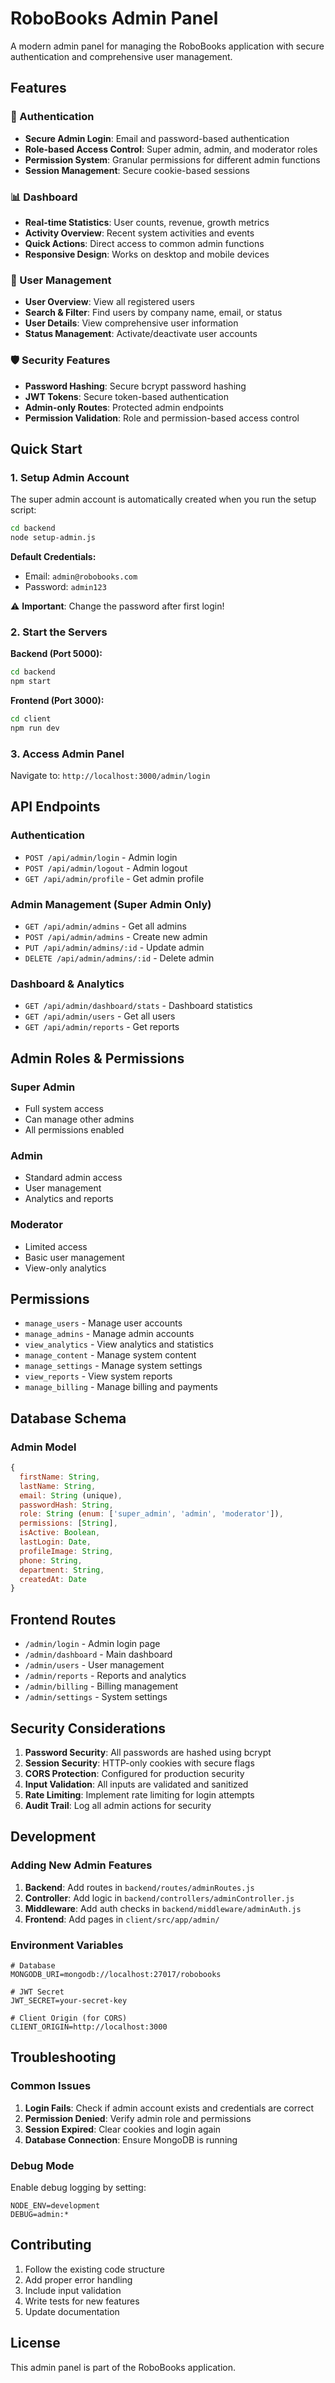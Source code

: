 # RoboBooks Admin Panel

A modern admin panel for managing the RoboBooks application with secure authentication and comprehensive user management.

## Features

### 🔐 Authentication
- **Secure Admin Login**: Email and password-based authentication
- **Role-based Access Control**: Super admin, admin, and moderator roles
- **Permission System**: Granular permissions for different admin functions
- **Session Management**: Secure cookie-based sessions

### 📊 Dashboard
- **Real-time Statistics**: User counts, revenue, growth metrics
- **Activity Overview**: Recent system activities and events
- **Quick Actions**: Direct access to common admin functions
- **Responsive Design**: Works on desktop and mobile devices

### 👥 User Management
- **User Overview**: View all registered users
- **Search & Filter**: Find users by company name, email, or status
- **User Details**: View comprehensive user information
- **Status Management**: Activate/deactivate user accounts

### 🛡️ Security Features
- **Password Hashing**: Secure bcrypt password hashing
- **JWT Tokens**: Secure token-based authentication
- **Admin-only Routes**: Protected admin endpoints
- **Permission Validation**: Role and permission-based access control

## Quick Start

### 1. Setup Admin Account

The super admin account is automatically created when you run the setup script:

```bash
cd backend
node setup-admin.js
```

**Default Credentials:**
- Email: `admin@robobooks.com`
- Password: `admin123`

⚠️ **Important**: Change the password after first login!

### 2. Start the Servers

**Backend (Port 5000):**
```bash
cd backend
npm start
```

**Frontend (Port 3000):**
```bash
cd client
npm run dev
```

### 3. Access Admin Panel

Navigate to: `http://localhost:3000/admin/login`

## API Endpoints

### Authentication
- `POST /api/admin/login` - Admin login
- `POST /api/admin/logout` - Admin logout
- `GET /api/admin/profile` - Get admin profile

### Admin Management (Super Admin Only)
- `GET /api/admin/admins` - Get all admins
- `POST /api/admin/admins` - Create new admin
- `PUT /api/admin/admins/:id` - Update admin
- `DELETE /api/admin/admins/:id` - Delete admin

### Dashboard & Analytics
- `GET /api/admin/dashboard/stats` - Dashboard statistics
- `GET /api/admin/users` - Get all users
- `GET /api/admin/reports` - Get reports

## Admin Roles & Permissions

### Super Admin
- Full system access
- Can manage other admins
- All permissions enabled

### Admin
- Standard admin access
- User management
- Analytics and reports

### Moderator
- Limited access
- Basic user management
- View-only analytics

## Permissions

- `manage_users` - Manage user accounts
- `manage_admins` - Manage admin accounts
- `view_analytics` - View analytics and statistics
- `manage_content` - Manage system content
- `manage_settings` - Manage system settings
- `view_reports` - View system reports
- `manage_billing` - Manage billing and payments

## Database Schema

### Admin Model
```javascript
{
  firstName: String,
  lastName: String,
  email: String (unique),
  passwordHash: String,
  role: String (enum: ['super_admin', 'admin', 'moderator']),
  permissions: [String],
  isActive: Boolean,
  lastLogin: Date,
  profileImage: String,
  phone: String,
  department: String,
  createdAt: Date
}
```

## Frontend Routes

- `/admin/login` - Admin login page
- `/admin/dashboard` - Main dashboard
- `/admin/users` - User management
- `/admin/reports` - Reports and analytics
- `/admin/billing` - Billing management
- `/admin/settings` - System settings

## Security Considerations

1. **Password Security**: All passwords are hashed using bcrypt
2. **Session Security**: HTTP-only cookies with secure flags
3. **CORS Protection**: Configured for production security
4. **Input Validation**: All inputs are validated and sanitized
5. **Rate Limiting**: Implement rate limiting for login attempts
6. **Audit Trail**: Log all admin actions for security

## Development

### Adding New Admin Features

1. **Backend**: Add routes in `backend/routes/adminRoutes.js`
2. **Controller**: Add logic in `backend/controllers/adminController.js`
3. **Middleware**: Add auth checks in `backend/middleware/adminAuth.js`
4. **Frontend**: Add pages in `client/src/app/admin/`

### Environment Variables

```env
# Database
MONGODB_URI=mongodb://localhost:27017/robobooks

# JWT Secret
JWT_SECRET=your-secret-key

# Client Origin (for CORS)
CLIENT_ORIGIN=http://localhost:3000
```

## Troubleshooting

### Common Issues

1. **Login Fails**: Check if admin account exists and credentials are correct
2. **Permission Denied**: Verify admin role and permissions
3. **Session Expired**: Clear cookies and login again
4. **Database Connection**: Ensure MongoDB is running

### Debug Mode

Enable debug logging by setting:
```env
NODE_ENV=development
DEBUG=admin:*
```

## Contributing

1. Follow the existing code structure
2. Add proper error handling
3. Include input validation
4. Write tests for new features
5. Update documentation

## License

This admin panel is part of the RoboBooks application.
